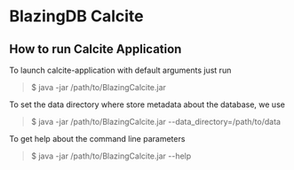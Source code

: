 # BlazingDB Calcite

## How to run Calcite Application

To launch calcite-application with default arguments just run

> $ java -jar /path/to/BlazingCalcite.jar

To set the data directory where store metadata about the database, we use

> $ java -jar /path/to/BlazingCalcite.jar --data_directory=/path/to/data

To get help about the command line parameters

> $ java -jar /path/to/BlazingCalcite.jar --help
